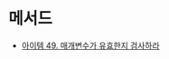 # 메서드

* [아이템 49. 매개변수가 유효한지 검사하라](https://github.com/yjh2569/books/tree/main/Effective_Java/Ch08/Item49.md)
